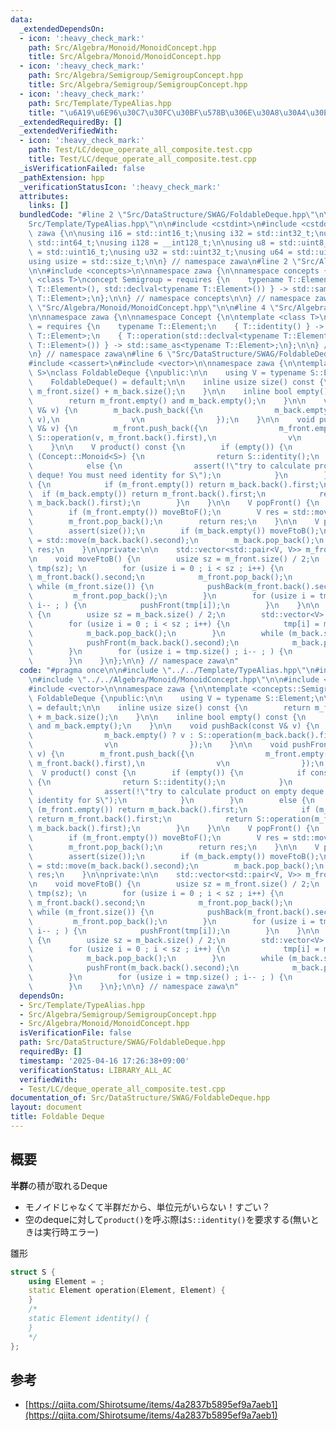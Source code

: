 ```yaml
---
data:
  _extendedDependsOn:
  - icon: ':heavy_check_mark:'
    path: Src/Algebra/Monoid/MonoidConcept.hpp
    title: Src/Algebra/Monoid/MonoidConcept.hpp
  - icon: ':heavy_check_mark:'
    path: Src/Algebra/Semigroup/SemigroupConcept.hpp
    title: Src/Algebra/Semigroup/SemigroupConcept.hpp
  - icon: ':heavy_check_mark:'
    path: Src/Template/TypeAlias.hpp
    title: "\u6A19\u6E96\u30C7\u30FC\u30BF\u578B\u306E\u30A8\u30A4\u30EA\u30A2\u30B9"
  _extendedRequiredBy: []
  _extendedVerifiedWith:
  - icon: ':heavy_check_mark:'
    path: Test/LC/deque_operate_all_composite.test.cpp
    title: Test/LC/deque_operate_all_composite.test.cpp
  _isVerificationFailed: false
  _pathExtension: hpp
  _verificationStatusIcon: ':heavy_check_mark:'
  attributes:
    links: []
  bundledCode: "#line 2 \"Src/DataStructure/SWAG/FoldableDeque.hpp\"\n\n#line 2 \"\
    Src/Template/TypeAlias.hpp\"\n\n#include <cstdint>\n#include <cstddef>\n\nnamespace\
    \ zawa {\n\nusing i16 = std::int16_t;\nusing i32 = std::int32_t;\nusing i64 =\
    \ std::int64_t;\nusing i128 = __int128_t;\n\nusing u8 = std::uint8_t;\nusing u16\
    \ = std::uint16_t;\nusing u32 = std::uint32_t;\nusing u64 = std::uint64_t;\n\n\
    using usize = std::size_t;\n\n} // namespace zawa\n#line 2 \"Src/Algebra/Semigroup/SemigroupConcept.hpp\"\
    \n\n#include <concepts>\n\nnamespace zawa {\n\nnamespace concepts {\n\ntemplate\
    \ <class T>\nconcept Semigroup = requires {\n    typename T::Element;\n    { T::operation(std::declval<typename\
    \ T::Element>(), std::declval<typename T::Element>()) } -> std::same_as<typename\
    \ T::Element>;\n};\n\n} // namespace concepts\n\n} // namespace zawa\n#line 2\
    \ \"Src/Algebra/Monoid/MonoidConcept.hpp\"\n\n#line 4 \"Src/Algebra/Monoid/MonoidConcept.hpp\"\
    \n\nnamespace zawa {\n\nnamespace Concept {\n\ntemplate <class T>\nconcept Monoid\
    \ = requires {\n    typename T::Element;\n    { T::identity() } -> std::same_as<typename\
    \ T::Element>;\n    { T::operation(std::declval<typename T::Element>(), std::declval<typename\
    \ T::Element>()) } -> std::same_as<typename T::Element>;\n};\n\n} // namespace\n\
    \n} // namespace zawa\n#line 6 \"Src/DataStructure/SWAG/FoldableDeque.hpp\"\n\n\
    #include <cassert>\n#include <vector>\n\nnamespace zawa {\n\ntemplate <concepts::Semigroup\
    \ S>\nclass FoldableDeque {\npublic:\n\n    using V = typename S::Element;\n\n\
    \    FoldableDeque() = default;\n\n    inline usize size() const {\n        return\
    \ m_front.size() + m_back.size();\n    }\n\n    inline bool empty() const {\n\
    \        return m_front.empty() and m_back.empty();\n    }\n\n    void pushBack(const\
    \ V& v) {\n        m_back.push_back({\n                m_back.empty() ? v : S::operation(m_back.back().first,\
    \ v),\n                v\n                });\n    }\n\n    void pushFront(const\
    \ V& v) {\n        m_front.push_back({\n                m_front.empty() ? v :\
    \ S::operation(v, m_front.back().first),\n                v\n                });\n\
    \    }\n\n    V product() const {\n        if (empty()) {\n            if constexpr\
    \ (Concept::Monoid<S>) {\n                return S::identity();\n            }\n\
    \            else {\n                assert(!\"try to calculate product on empty\
    \ deque! You must need identity for S\");\n            }\n        }\n        else\
    \ {\n            if (m_front.empty()) return m_back.back().first;\n          \
    \  if (m_back.empty()) return m_front.back().first;\n            return S::operation(m_front.back().first,\
    \ m_back.back().first);\n        }\n    }\n\n    V popFront() {\n        assert(size());\n\
    \        if (m_front.empty()) moveBtoF();\n        V res = std::move(m_front.back().second);\n\
    \        m_front.pop_back();\n        return res;\n    }\n\n    V popBack() {\n\
    \        assert(size());\n        if (m_back.empty()) moveFtoB();\n        V res\
    \ = std::move(m_back.back().second);\n        m_back.pop_back();\n        return\
    \ res;\n    }\n\nprivate:\n\n    std::vector<std::pair<V, V>> m_front, m_back;\n\
    \n    void moveFtoB() {\n        usize sz = m_front.size() / 2;\n        std::vector<V>\
    \ tmp(sz); \n        for (usize i = 0 ; i < sz ; i++) {\n            tmp[i] =\
    \ m_front.back().second;\n            m_front.pop_back();\n        }\n       \
    \ while (m_front.size()) {\n            pushBack(m_front.back().second);\n   \
    \         m_front.pop_back();\n        }\n        for (usize i = tmp.size() ;\
    \ i-- ; ) {\n            pushFront(tmp[i]);\n        }\n    }\n\n    void moveBtoF()\
    \ {\n        usize sz = m_back.size() / 2;\n        std::vector<V> tmp(sz); \n\
    \        for (usize i = 0 ; i < sz ; i++) {\n            tmp[i] = m_back.back().second;\n\
    \            m_back.pop_back();\n        }\n        while (m_back.size()) {\n\
    \            pushFront(m_back.back().second);\n            m_back.pop_back();\n\
    \        }\n        for (usize i = tmp.size() ; i-- ; ) {\n            pushBack(tmp[i]);\n\
    \        }\n    }\n};\n\n} // namespace zawa\n"
  code: "#pragma once\n\n#include \"../../Template/TypeAlias.hpp\"\n#include \"../../Algebra/Semigroup/SemigroupConcept.hpp\"\
    \n#include \"../../Algebra/Monoid/MonoidConcept.hpp\"\n\n#include <cassert>\n\
    #include <vector>\n\nnamespace zawa {\n\ntemplate <concepts::Semigroup S>\nclass\
    \ FoldableDeque {\npublic:\n\n    using V = typename S::Element;\n\n    FoldableDeque()\
    \ = default;\n\n    inline usize size() const {\n        return m_front.size()\
    \ + m_back.size();\n    }\n\n    inline bool empty() const {\n        return m_front.empty()\
    \ and m_back.empty();\n    }\n\n    void pushBack(const V& v) {\n        m_back.push_back({\n\
    \                m_back.empty() ? v : S::operation(m_back.back().first, v),\n\
    \                v\n                });\n    }\n\n    void pushFront(const V&\
    \ v) {\n        m_front.push_back({\n                m_front.empty() ? v : S::operation(v,\
    \ m_front.back().first),\n                v\n                });\n    }\n\n  \
    \  V product() const {\n        if (empty()) {\n            if constexpr (Concept::Monoid<S>)\
    \ {\n                return S::identity();\n            }\n            else {\n\
    \                assert(!\"try to calculate product on empty deque! You must need\
    \ identity for S\");\n            }\n        }\n        else {\n            if\
    \ (m_front.empty()) return m_back.back().first;\n            if (m_back.empty())\
    \ return m_front.back().first;\n            return S::operation(m_front.back().first,\
    \ m_back.back().first);\n        }\n    }\n\n    V popFront() {\n        assert(size());\n\
    \        if (m_front.empty()) moveBtoF();\n        V res = std::move(m_front.back().second);\n\
    \        m_front.pop_back();\n        return res;\n    }\n\n    V popBack() {\n\
    \        assert(size());\n        if (m_back.empty()) moveFtoB();\n        V res\
    \ = std::move(m_back.back().second);\n        m_back.pop_back();\n        return\
    \ res;\n    }\n\nprivate:\n\n    std::vector<std::pair<V, V>> m_front, m_back;\n\
    \n    void moveFtoB() {\n        usize sz = m_front.size() / 2;\n        std::vector<V>\
    \ tmp(sz); \n        for (usize i = 0 ; i < sz ; i++) {\n            tmp[i] =\
    \ m_front.back().second;\n            m_front.pop_back();\n        }\n       \
    \ while (m_front.size()) {\n            pushBack(m_front.back().second);\n   \
    \         m_front.pop_back();\n        }\n        for (usize i = tmp.size() ;\
    \ i-- ; ) {\n            pushFront(tmp[i]);\n        }\n    }\n\n    void moveBtoF()\
    \ {\n        usize sz = m_back.size() / 2;\n        std::vector<V> tmp(sz); \n\
    \        for (usize i = 0 ; i < sz ; i++) {\n            tmp[i] = m_back.back().second;\n\
    \            m_back.pop_back();\n        }\n        while (m_back.size()) {\n\
    \            pushFront(m_back.back().second);\n            m_back.pop_back();\n\
    \        }\n        for (usize i = tmp.size() ; i-- ; ) {\n            pushBack(tmp[i]);\n\
    \        }\n    }\n};\n\n} // namespace zawa\n"
  dependsOn:
  - Src/Template/TypeAlias.hpp
  - Src/Algebra/Semigroup/SemigroupConcept.hpp
  - Src/Algebra/Monoid/MonoidConcept.hpp
  isVerificationFile: false
  path: Src/DataStructure/SWAG/FoldableDeque.hpp
  requiredBy: []
  timestamp: '2025-04-16 17:26:38+09:00'
  verificationStatus: LIBRARY_ALL_AC
  verifiedWith:
  - Test/LC/deque_operate_all_composite.test.cpp
documentation_of: Src/DataStructure/SWAG/FoldableDeque.hpp
layout: document
title: Foldable Deque
---
```


## 概要

**半群**の積が取れるDeque

- モノイドじゃなくて半群だから、単位元がいらない！すごい？
- 空のdequeに対して`product()`を呼ぶ際は`S::identity()`を要求する(無いときは実行時エラー)

雛形
```cpp
struct S {
    using Element = ;
    static Element operation(Element, Element) {
    }
    /*
    static Element identity() {
    }
    */
};
```

## 参考

- [https://qiita.com/Shirotsume/items/4a2837b5895ef9a7aeb1](https://qiita.com/Shirotsume/items/4a2837b5895ef9a7aeb1)
